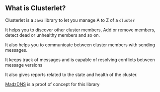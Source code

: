 ## What is Clusterlet?

Clusterlet is a `Java` library to let you manage A to Z of a `cluster`

It helps you to discover other cluster members, Add or remove members, detect dead or unhealthy members and so on.

It also helps you to communicate between cluster members with sending messages.

It keeps track of messages and is capable of resolving conflicts between message versions

It also gives reports related to the state and health of the cluster.

[MadzDNS](https://github.com/madzdns/cluster) is a proof of concept for this library